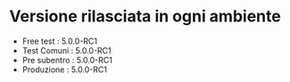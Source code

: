 # Versione rilasciata in ogni ambiente

- Free test : 5.0.0-RC1
- Test Comuni : 5.0.0-RC1
- Pre subentro : 5.0.0-RC1
- Produzione : 5.0.0-RC1
